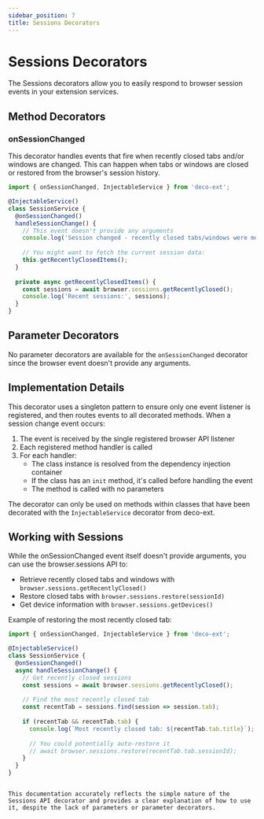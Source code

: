 ```yaml
---
sidebar_position: 7
title: Sessions Decorators
---
```


# Sessions Decorators

The Sessions decorators allow you to easily respond to browser session events in your extension services.

## Method Decorators

### onSessionChanged

This decorator handles events that fire when recently closed tabs and/or windows are changed. This can happen when tabs or windows are closed or restored from the browser's session history.

```typescript
import { onSessionChanged, InjectableService } from 'deco-ext';

@InjectableService()
class SessionService {
  @onSessionChanged()
  handleSessionChange() {
    // This event doesn't provide any arguments
    console.log('Session changed - recently closed tabs/windows were modified');
    
    // You might want to fetch the current session data:
    this.getRecentlyClosedItems();
  }
  
  private async getRecentlyClosedItems() {
    const sessions = await browser.sessions.getRecentlyClosed();
    console.log('Recent sessions:', sessions);
  }
}
```

## Parameter Decorators

No parameter decorators are available for the `onSessionChanged` decorator since the browser event doesn't provide any arguments.

## Implementation Details

This decorator uses a singleton pattern to ensure only one event listener is registered, and then routes events to all decorated methods. When a session change event occurs:

1. The event is received by the single registered browser API listener
2. Each registered method handler is called
3. For each handler:
   - The class instance is resolved from the dependency injection container
   - If the class has an `init` method, it's called before handling the event
   - The method is called with no parameters

The decorator can only be used on methods within classes that have been decorated with the `InjectableService` decorator from deco-ext.

## Working with Sessions

While the onSessionChanged event itself doesn't provide arguments, you can use the browser.sessions API to:

- Retrieve recently closed tabs and windows with `browser.sessions.getRecentlyClosed()`
- Restore closed tabs with `browser.sessions.restore(sessionId)`
- Get device information with `browser.sessions.getDevices()`

Example of restoring the most recently closed tab:

```typescript
import { onSessionChanged, InjectableService } from 'deco-ext';

@InjectableService()
class SessionService {
  @onSessionChanged()
  async handleSessionChange() {
    // Get recently closed sessions
    const sessions = await browser.sessions.getRecentlyClosed();
    
    // Find the most recently closed tab
    const recentTab = sessions.find(session => session.tab);
    
    if (recentTab && recentTab.tab) {
      console.log(`Most recently closed tab: ${recentTab.tab.title}`);
      
      // You could potentially auto-restore it
      // await browser.sessions.restore(recentTab.tab.sessionId);
    }
  }
}
```
```

This documentation accurately reflects the simple nature of the Sessions API decorator and provides a clear explanation of how to use it, despite the lack of parameters or parameter decorators. 